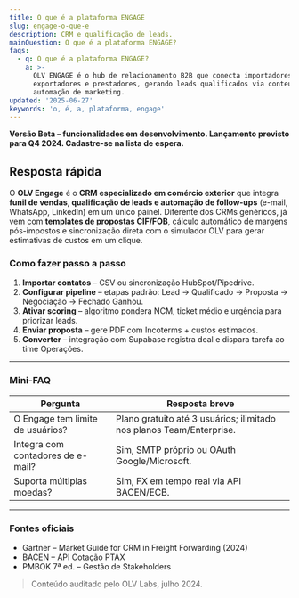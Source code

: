 ```yaml
---
title: O que é a plataforma ENGAGE
slug: engage-o-que-e
description: CRM e qualificação de leads.
mainQuestion: O que é a plataforma ENGAGE?
faqs:
  - q: O que é a plataforma ENGAGE?
    a: >-
      OLV ENGAGE é o hub de relacionamento B2B que conecta importadores,
      exportadores e prestadores, gerando leads qualificados via conteúdo e
      automação de marketing.
updated: '2025-06-27'
keywords: 'o, é, a, plataforma, engage'
---
```


**Versão Beta – funcionalidades em desenvolvimento. Lançamento previsto para Q4 2024. Cadastre-se na lista de espera.**

## Resposta rápida

O **OLV Engage** é o **CRM especializado em comércio exterior** que integra **funil de vendas, qualificação de leads e automação de follow-ups** (e-mail, WhatsApp, LinkedIn) em um único painel. Diferente dos CRMs genéricos, já vem com **templates de propostas CIF/FOB**, cálculo automático de margens pós-impostos e sincronização direta com o simulador OLV para gerar estimativas de custos em um clique.

### Como fazer passo a passo

1. **Importar contatos** – CSV ou sincronização HubSpot/Pipedrive.
2. **Configurar pipeline** – etapas padrão: Lead → Qualificado → Proposta → Negociação → Fechado Ganhou.
3. **Ativar scoring** – algoritmo pondera NCM, ticket médio e urgência para priorizar leads.
4. **Enviar proposta** – gere PDF com Incoterms + custos estimados.
5. **Converter** – integração com Supabase registra deal e dispara tarefa ao time Operações.

---

### Mini-FAQ

| Pergunta | Resposta breve |
| --- | --- |
| O Engage tem limite de usuários? | Plano gratuito até 3 usuários; ilimitado nos planos Team/Enterprise. |
| Integra com contadores de e-mail? | Sim, SMTP próprio ou OAuth Google/Microsoft. |
| Suporta múltiplas moedas? | Sim, FX em tempo real via API BACEN/ECB. |

---

### Fontes oficiais

* Gartner – Market Guide for CRM in Freight Forwarding (2024)
* BACEN – API Cotação PTAX
* PMBOK 7ª ed. – Gestão de Stakeholders

> Conteúdo auditado pelo OLV Labs, julho 2024.
